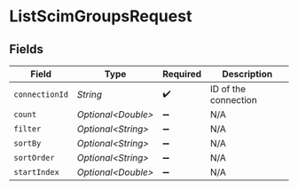 # ListScimGroupsRequest


## Fields

| Field                | Type                 | Required             | Description          |
| -------------------- | -------------------- | -------------------- | -------------------- |
| `connectionId`       | *String*             | :heavy_check_mark:   | ID of the connection |
| `count`              | *Optional\<Double>*  | :heavy_minus_sign:   | N/A                  |
| `filter`             | *Optional\<String>*  | :heavy_minus_sign:   | N/A                  |
| `sortBy`             | *Optional\<String>*  | :heavy_minus_sign:   | N/A                  |
| `sortOrder`          | *Optional\<String>*  | :heavy_minus_sign:   | N/A                  |
| `startIndex`         | *Optional\<Double>*  | :heavy_minus_sign:   | N/A                  |